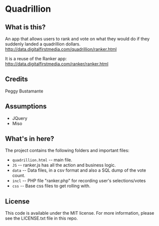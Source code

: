 Quadrillion 
========================

What is this?
-------------
An app that allows users to rank and vote on what they would do if they suddenly landed a quadrillion dollars. 
http://data.digitalfirstmedia.com/quadrillion/ranker.html

It is a reuse of the Ranker app:
http://data.digitalfirstmedia.com/ranker/ranker.html

Credits
---------
Peggy Bustamante

Assumptions
-----------

* JQuery
* Miso


What's in here?
---------------

The project contains the following folders and important files:

* ``quadrillion.html`` -- main file.
* ``JS`` -- ranker.js has all the action and business logic.
* ``data`` -- Data files, in a csv format and also a SQL dump of the vote count.
* ``incl`` -- PHP file "ranker.php" for recording user's selections/votes
* ``css`` -- Base css files to get rolling with.


License
----------

This code is available under the MIT license. For more information, please see the LICENSE.txt file in this repo.
